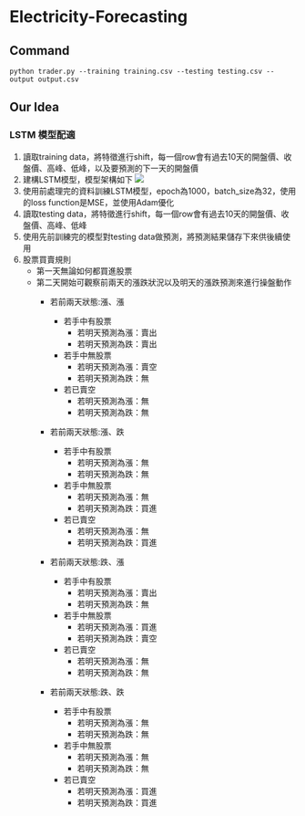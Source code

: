 # Electricity-Forecasting
## Command 
`python trader.py --training training.csv --testing testing.csv --output output.csv`

## Our Idea
### LSTM 模型配適
1. 讀取training data，將特徵進行shift，每一個row會有過去10天的開盤價、收盤價、高峰、低峰，以及要預測的下一天的開盤價
2. 建構LSTM模型，模型架構如下
![](./src/model.png)
3. 使用前處理完的資料訓練LSTM模型，epoch為1000，batch_size為32，使用的loss function是MSE，並使用Adam優化
4. 讀取testing data，將特徵進行shift，每一個row會有過去10天的開盤價、收盤價、高峰、低峰
5. 使用先前訓練完的模型對testing data做預測，將預測結果儲存下來供後續使用
6. 股票買賣規則
	* 第一天無論如何都買進股票
	* 第二天開始可觀察前兩天的漲跌狀況以及明天的漲跌預測來進行操盤動作
		* 若前兩天狀態:漲、漲
			* 若手中有股票
				* 若明天預測為漲：賣出
				* 若明天預測為跌：賣出
			* 若手中無股票
				* 若明天預測為漲：賣空
				* 若明天預測為跌：無
			* 若已賣空
				* 若明天預測為漲：無
				* 若明天預測為跌：無
				
		* 若前兩天狀態:漲、跌
			* 若手中有股票
				* 若明天預測為漲：無
				* 若明天預測為跌：無
			* 若手中無股票
				* 若明天預測為漲：無
				* 若明天預測為跌：買進
			* 若已賣空
				* 若明天預測為漲：無
				* 若明天預測為跌：買進

		* 若前兩天狀態:跌、漲
			* 若手中有股票
				* 若明天預測為漲：賣出
				* 若明天預測為跌：無
			* 若手中無股票
				* 若明天預測為漲：買進
				* 若明天預測為跌：賣空
			* 若已賣空
				* 若明天預測為漲：無
				* 若明天預測為跌：無
				
		* 若前兩天狀態:跌、跌
			* 若手中有股票
				* 若明天預測為漲：無
				* 若明天預測為跌：無
			* 若手中無股票
				* 若明天預測為漲：無
				* 若明天預測為跌：無
			* 若已賣空
				* 若明天預測為漲：買進
				* 若明天預測為跌：買進
